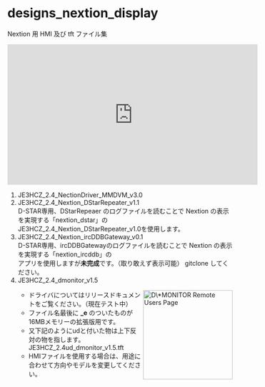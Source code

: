 # designs_nextion_display
Nextion 用 HMI 及び tft ファイル集
<iframe width="560" height="315" src="https://www.youtube-nocookie.com/embed/Gq1Uq3CPKCA" frameborder="0" allow="accelerometer; autoplay; encrypted-media; gyroscope; picture-in-picture" allowfullscreen></iframe>
<ol>
  <li>JE3HCZ_2.4_NectionDriver_MMDVM_v3.0</li>
  <li>JE3HCZ_2.4_Nextion_DStarRepeater_v1.1</li>
    D-STAR専用、DStarRepeaer のログファイルを読むことで Nextion の表示を実現する「nextion_dstar」の<br>
    JE3HCZ_2.4_Nextion_DStarRepeater_v1.0を使用します。
<li>JE3HCZ_2.4_Nextion_ircDDBGateway_v0.1</li>
    D-STAR専用、ircDDBGatewayのログファイルを読むことで Nextion の表示を実現する「nextion_ircddb」の<br>
    アプリを使用しますが<b>未完成</b>です。（取り敢えず表示可能） gitclone してください。
<li>JE3HCZ_2.4_dmonitor_v1.5</li>
<ul>
<img src="https://todo.vc/download/app/dmonitor/dmon_users.jpg" alt="D\*MONITOR Remote Users Page" align="right" width="200">
  <li>ドライバについてはリリースドキュメントをご覧ください。（現在テスト中）</li>
  <li>ファイル名最後に <b>_e</b> のついたものが16MBメモリーの拡張版用です。</li>
  <li>又下記のようにudと付いた物は上下反対の物を指します。</li>
    JE3HCZ_2.4ud_dmonitor_v1.5.tft
  <li>HMIファイルを使用する場合は、用途に合わせて方向やモデルを変更してください。</li>
</ul>
</ol>
